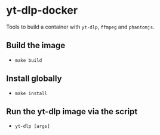 # yt-dlp-docker
Tools to build a container with `yt-dlp`, `ffmpeg` and `phantomjs`.

## Build the image
* `make build`

## Install globally
* `make install`

## Run the yt-dlp image via the script
* `yt-dlp [args]`
